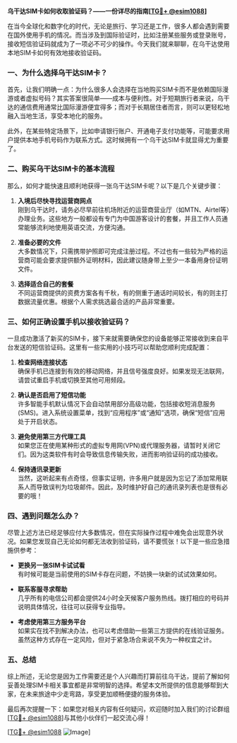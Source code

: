 **乌干达SIM卡如何收取验证码？——一份详尽的指南[[TG💪+ @esim1088](https://t.me/s/esim1088)]**

在当今全球化和数字化的时代，无论是旅行、学习还是工作，很多人都会遇到需要在国外使用手机的情况。而当涉及到国际验证时，比如注册某些服务或登录账号，接收短信验证码就成为了一项必不可少的操作。今天我们就来聊聊，在乌干达使用本地SIM卡如何有效地接收验证码。

### 一、为什么选择乌干达SIM卡？

首先，让我们明确一点：为什么很多人会选择在当地购买SIM卡而不是依赖国际漫游或者虚拟号码？其实答案很简单——成本与便利性。对于短期旅行者来说，乌干达的通信费用通常比国际漫游便宜得多；而对于长期居住者而言，则可以更轻松地融入当地生活，享受本地化的服务。

此外，在某些特定场景下，比如申请银行账户、开通电子支付功能等，可能要求用户提供本地手机号码作为联系方式。这时候拥有一个乌干达SIM卡就显得尤为重要了。

### 二、购买乌干达SIM卡的基本流程

那么，如何才能快速且顺利地获得一张乌干达SIM卡呢？以下是几个关键步骤：

1. **入境后尽快寻找运营商网点**  
   刚到乌干达时，请务必尽早前往机场附近的运营商营业厅（如MTN、Airtel等）办理业务。这些地方一般都设有专门为中国游客设计的套餐，并且工作人员通常能够流利地使用英语交流，方便沟通。

2. **准备必要的文件**  
   大多数情况下，只需携带护照即可完成注册过程。不过也有一些较为严格的运营商可能会要求提供额外证明材料，因此建议随身带上至少一本备用身份证明文件。

3. **选择适合自己的套餐**  
   不同运营商提供的资费方案各有千秋，有的侧重于通话时间较长，有的则主打数据流量优惠。根据个人需求挑选最合适的产品非常重要。

### 三、如何正确设置手机以接收验证码？

一旦成功激活了新买的SIM卡，接下来就需要确保您的设备能够正常接收到来自平台发送的短信验证码。这里有一些实用的小技巧可以帮助您顺利完成配置：

1. **检查网络连接状态**  
   确保手机已连接到有效的移动网络，并且信号强度良好。如果发现无法联网，请尝试重启手机或切换至其他可用频段。

2. **确认是否启用了短信功能**  
   许多智能手机默认情况下会自动禁用部分高级功能，包括接收短消息服务(SMS)。进入系统设置菜单，找到“应用程序”或“通知”选项，确保“短信”应用处于开启状态。

3. **避免使用第三方代理工具**  
   如果您正在使用某种形式的虚拟专用网(VPN)或代理服务器，请暂时关闭它们。因为这类软件有时会导致信息传输失败，进而影响验证码的成功接收。

4. **保持通讯录更新**  
   当然，这听起来有点奇怪，但事实证明，许多用户就是因为忘记了添加常用联系人而导致误判为垃圾邮件。因此，及时维护好自己的通讯录列表也是很有必要的哦！

### 四、遇到问题怎么办？

尽管上述方法已经足够应付大多数情况，但在实际操作过程中难免会出现意外状况。如果您发现自己无论如何都无法收到验证码，请不要慌张！以下是一些应急措施供参考：

- **更换另一张SIM卡试试看**  
  有时候可能是当前使用的SIM卡存在问题，不妨换一块新的试试效果如何。

- **联系客服寻求帮助**  
  几乎所有的电信公司都会提供24小时全天候客户服务热线。拨打相应的号码并说明具体情况，往往可以获得专业指导。

- **考虑使用第三方服务平台**  
  如果实在找不到解决办法，也可以考虑借助一些第三方提供的在线验证服务。虽然这种方式存在一定风险，但对于紧急场合来说不失为一种权宜之计。

### 五、总结

综上所述，无论您是因为工作需要还是个人兴趣而打算前往乌干达，提前了解如何妥善处理SIM卡相关事宜都是非常明智的选择。希望本文所提供的信息能够帮到大家，在未来旅途中少走弯路，享受更加顺畅便捷的服务体验。

最后再次提醒一下：如果您对相关内容有任何疑问，欢迎随时加入我们的讨论群组[[TG💪+ @esim1088](https://t.me/s/esim1088)]与其他小伙伴们一起交流心得！

[[TG💪+ @esim1088](https://t.me/s/esim1088) ![Image](https://i.postimg.cc/4NQfJmqS/Snipaste-2025-05-13-00-14-12.png)]